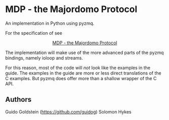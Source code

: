 MDP - the Majordomo Protocol
============================

An implementation in Python using pyzmq.

For the specification of see
<center>
<a href="http://rfc.zeromq.org/spec:7">MDP - the Majordomo Protocol<a/>
</center>

The implementation will make use of the more advanced parts of the
pyzmq bindings, namely ioloop and streams.

For this reason, most of the code will *not* look like the examples in
the guide. The examples in the guide are more or less direct
translations of the C examples. But pyzmq does offer more than a
shallow wrapper of the C API.


Authors
-------

Guido Goldstein (https://github.com/guidog)
Solomon Hykes 
